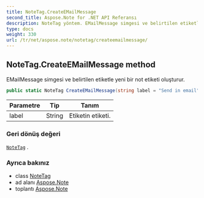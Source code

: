 ```yaml
---
title: NoteTag.CreateEMailMessage
second_title: Aspose.Note for .NET API Referansı
description: NoteTag yöntem. EMailMessage simgesi ve belirtilen etiketle yeni bir not etiketi oluşturur.
type: docs
weight: 330
url: /tr/net/aspose.note/notetag/createemailmessage/
---
```

## NoteTag.CreateEMailMessage method

EMailMessage simgesi ve belirtilen etiketle yeni bir not etiketi oluşturur.

```csharp
public static NoteTag CreateEMailMessage(string label = "Send in email")
```

| Parametre | Tip | Tanım |
| --- | --- | --- |
| label | String | Etiketin etiketi. |

### Geri dönüş değeri

[`NoteTag`](../) .

### Ayrıca bakınız

* class [NoteTag](../)
* ad alanı [Aspose.Note](../../notetag/)
* toplantı [Aspose.Note](../../../)


